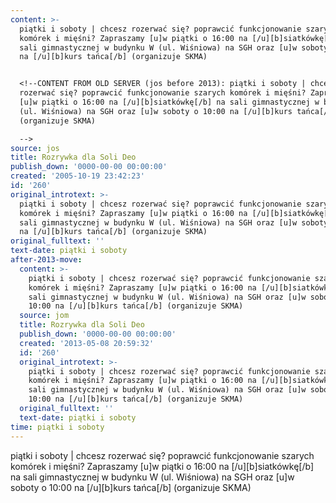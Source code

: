 ```yaml
---
content: >-
  piątki i soboty | chcesz rozerwać się? poprawcić funkcjonowanie szarych
  komórek i mięśni? Zapraszamy [u]w piątki o 16:00 na [/u][b]siatkówkę[/b] na
  sali gimnastycznej w budynku W (ul. Wiśniowa) na SGH oraz [u]w soboty o 10:00
  na [/u][b]kurs tańca[/b] (organizuje SKMA)


  <!--CONTENT FROM OLD SERVER (jos before 2013): piątki i soboty | chcesz
  rozerwać się? poprawcić funkcjonowanie szarych komórek i mięśni? Zapraszamy
  [u]w piątki o 16:00 na [/u][b]siatkówkę[/b] na sali gimnastycznej w budynku W
  (ul. Wiśniowa) na SGH oraz [u]w soboty o 10:00 na [/u][b]kurs tańca[/b]
  (organizuje SKMA)

  -->
source: jos
title: Rozrywka dla Soli Deo
publish_down: '0000-00-00 00:00:00'
created: '2005-10-19 23:42:23'
id: '260'
original_introtext: >-
  piątki i soboty | chcesz rozerwać się? poprawcić funkcjonowanie szarych
  komórek i mięśni? Zapraszamy [u]w piątki o 16:00 na [/u][b]siatkówkę[/b] na
  sali gimnastycznej w budynku W (ul. Wiśniowa) na SGH oraz [u]w soboty o 10:00
  na [/u][b]kurs tańca[/b] (organizuje SKMA)
original_fulltext: ''
text-date: piątki i soboty
after-2013-move:
  content: >-
    piątki i soboty | chcesz rozerwać się? poprawcić funkcjonowanie szarych
    komórek i mięśni? Zapraszamy [u]w piątki o 16:00 na [/u][b]siatkówkę[/b] na
    sali gimnastycznej w budynku W (ul. Wiśniowa) na SGH oraz [u]w soboty o
    10:00 na [/u][b]kurs tańca[/b] (organizuje SKMA)
  source: jom
  title: Rozrywka dla Soli Deo
  publish_down: '0000-00-00 00:00:00'
  created: '2013-05-08 20:59:32'
  id: '260'
  original_introtext: >-
    piątki i soboty | chcesz rozerwać się? poprawcić funkcjonowanie szarych
    komórek i mięśni? Zapraszamy [u]w piątki o 16:00 na [/u][b]siatkówkę[/b] na
    sali gimnastycznej w budynku W (ul. Wiśniowa) na SGH oraz [u]w soboty o
    10:00 na [/u][b]kurs tańca[/b] (organizuje SKMA)
  original_fulltext: ''
  text-date: piątki i soboty
time: piątki i soboty
---
```

piątki i soboty | chcesz rozerwać się? poprawcić funkcjonowanie szarych komórek i mięśni? Zapraszamy [u]w piątki o 16:00 na [/u][b]siatkówkę[/b] na sali gimnastycznej w budynku W (ul. Wiśniowa) na SGH oraz [u]w soboty o 10:00 na [/u][b]kurs tańca[/b] (organizuje SKMA)

<!--CONTENT FROM OLD SERVER (jos before 2013): piątki i soboty | chcesz rozerwać się? poprawcić funkcjonowanie szarych komórek i mięśni? Zapraszamy [u]w piątki o 16:00 na [/u][b]siatkówkę[/b] na sali gimnastycznej w budynku W (ul. Wiśniowa) na SGH oraz [u]w soboty o 10:00 na [/u][b]kurs tańca[/b] (organizuje SKMA)
-->

<!--{{json:{"created_date":"2005-10-19 23:42:23","publish_down":"0000-00-00 00:00:00","id":"260"}}}-->